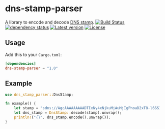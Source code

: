 # dns-stamp-parser
A library to encode and decode [DNS stamp](https://dnscrypt.info/stamps-specifications).
[![Build Status](https://travis-ci.org/LinkTed/dns-stamp-parser.svg?branch=master)](https://travis-ci.org/LinkTed/dns-stamp-parser)
[![dependency status](https://deps.rs/repo/github/linkted/dns-stamp-parser/status.svg)](https://deps.rs/repo/github/linkted/dns-stamp-parser)
[![Latest version](https://img.shields.io/crates/v/dns-stamp-parser.svg)](https://crates.io/crates/dns-stamp-parser)
[![License](https://img.shields.io/crates/l/dns-stamp-parser.svg)](https://opensource.org/licenses/BSD-3-Clause)

## Usage
Add this to your `Cargo.toml`:
```toml
[dependencies]
dns-stamp-parser = "1.0"
```

## Example
```rust
use dns_stamp_parser::DnsStamp;

fn example() {
    let stamp = "sdns://AgcAAAAAAAAADTIxNy4xNjkuMjAuMjIgPhoaD2xT8-l6SS1XCEtbmAcFnuBXqxUFh2_YP9o9uDgNZG5zLmFhLm5ldC51awovZG5zLXF1ZXJ5";
    let dns_stamp = DnsStamp::decode(stamp).unwrap();
    println!("{}", dns_stamp.encode().unwrap());
}
```
